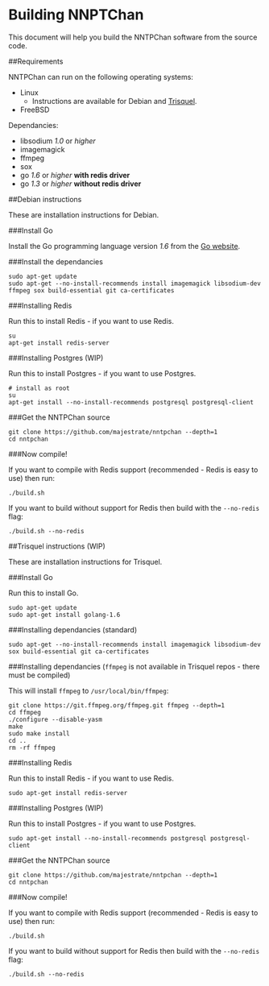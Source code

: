 Building NNPTChan
=================

This document will help you build the NNTPChan software from the source code.

##Requirements

NNTPChan can run on the following operating systems:

* Linux
    * Instructions are available for Debian and [Trisquel](#trisquel-instructions-wip).
* FreeBSD

Dependancies:

* libsodium _1.0_ or _higher_
* imagemagick
* ffmpeg
* sox
* go _1.6_ or _higher_ **with redis driver**
* go _1.3_ or _higher_ **without redis driver**

##Debian instructions

These are installation instructions for Debian.

###Install Go

Install the Go programming language version _1.6_ from the [Go website](https://golang.org/dl/).

###Install the dependancies

    sudo apt-get update
    sudo apt-get --no-install-recommends install imagemagick libsodium-dev ffmpeg sox build-essential git ca-certificates

###Installing Redis

Run this to install Redis - if you want to use Redis.

    su
    apt-get install redis-server

###Installing Postgres (WIP)

Run this to install Postgres - if you want to use Postgres.

    # install as root
    su
    apt-get install --no-install-recommends postgresql postgresql-client

###Get the NNTPChan source

    git clone https://github.com/majestrate/nntpchan --depth=1
    cd nntpchan

###Now compile!

If you want to compile with Redis support (recommended - Redis is easy to use) then run:

    ./build.sh

If you want to build without support for Redis then build with the `--no-redis` flag:

    ./build.sh --no-redis

##Trisquel instructions (WIP)

These are installation instructions for Trisquel.

###Install Go

Run this to install Go.

    sudo apt-get update
    sudo apt-get install golang-1.6

###Installing dependancies (standard)

    sudo apt-get --no-install-recommends install imagemagick libsodium-dev sox build-essential git ca-certificates

###Installing dependancies (`ffmpeg` is not available in Trisquel repos - there must be compiled)

This will install `ffmpeg` to `/usr/local/bin/ffmpeg`:

    git clone https://git.ffmpeg.org/ffmpeg.git ffmpeg --depth=1
    cd ffmpeg
    ./configure --disable-yasm
    make
    sudo make install
    cd ..
    rm -rf ffmpeg

###Installing Redis

Run this to install Redis - if you want to use Redis.

    sudo apt-get install redis-server

###Installing Postgres (WIP)

Run this to install Postgres - if you want to use Postgres.

    sudo apt-get install --no-install-recommends postgresql postgresql-client

###Get the NNTPChan source

    git clone https://github.com/majestrate/nntpchan --depth=1
    cd nntpchan

###Now compile!

If you want to compile with Redis support (recommended - Redis is easy to use) then run:

    ./build.sh

If you want to build without support for Redis then build with the `--no-redis` flag:

    ./build.sh --no-redis
